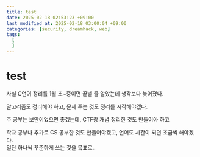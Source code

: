 ```yaml
---
title: test
date: 2025-02-18 02:53:23 +09:00
last_modified_at: 2025-02-18 03:00:04 +09:00
categories: [security, dreamhack, web]
tags:
  [
  ]
---
```

# **test**

사실 C언어 정리를 1월 초~중이면 끝낼 줄 알았는데 생각보다 늦어졌다.<br>

알고리즘도 정리해야 하고, 문제 푸는 것도 정리를 시작해야겠다.<br>

주 공부는 보안이었으면 좋겠는데, CTF랑 개념 정리한 것도 만들어아 하고<br>

학교 공부나 추가로 CS 공부한 것도 만들어야겠고, 언어도 시간이 되면 조금씩 해야겠다.<br>
일단 하나씩 꾸준하게 쓰는 것을 목표로..